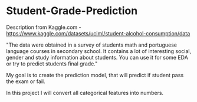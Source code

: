 # Student-Grade-Prediction

Description from Kaggle.com - https://www.kaggle.com/datasets/uciml/student-alcohol-consumption/data

"The data were obtained in a survey of students math and portuguese language courses in secondary school. It contains a lot of interesting social, gender and study information about students. You can use it for some EDA or try to predict students final grade."

My goal is to create the prediction model, that will predict if student pass the exam or fail. 

In this project I will convert all categorical features into numbers.
